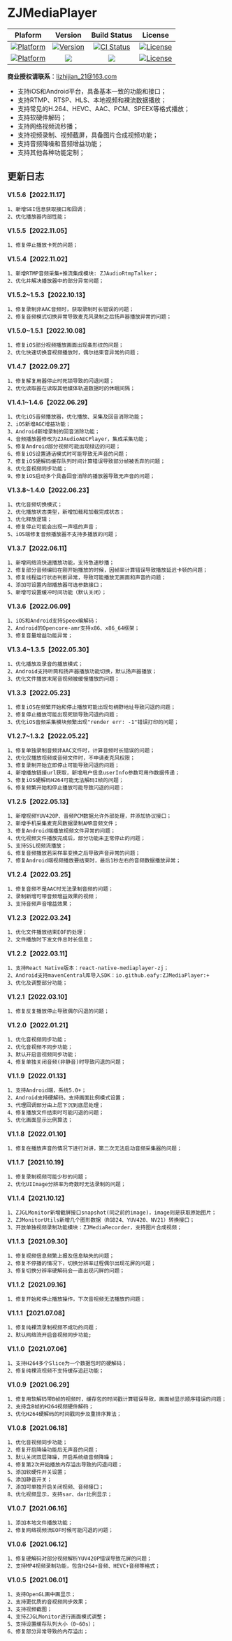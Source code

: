 # ZJMediaPlayer

| Plaform | Version | Build Status | License |
| :-----: | :----------: | :-----: | :-----: |
|   [![Platform](https://img.shields.io/cocoapods/p/ZJMediaPlayer.svg?style=flat)](https://cocoapods.org/pods/ZJMediaPlayer)    |    [![Version](https://img.shields.io/cocoapods/v/ZJMediaPlayer.svg?style=flat)](https://cocoapods.org/pods/ZJMediaPlayer)         |    [![CI Status](https://img.shields.io/travis/Eafy/ZJMediaPlayer.svg?style=flat)](https://travis-ci.org/Eafy/ZJMediaPlayer)      |  [![License](https://img.shields.io/cocoapods/l/ZJMediaPlayer.svg?style=flat)](https://cocoapods.org/pods/ZJMediaPlayer)     | 
| [![Platform](https://img.shields.io/badge/platform-Android-lightgrey.svg)](https://img.shields.io/badge/platform-Android-lightgrey.svg) |  <a href='https://search.maven.org/search?q=g:io.github.eafy%20AND%20a:ZJMediaPlayer'><img src='https://img.shields.io/maven-central/v/io.github.eafy/ZJMediaPlayer.svg'></a>     |     <a href='https://travis-ci.org/Eafy/ZJMediaPlayer/builds'><img src='https://api.travis-ci.org/Eafy/ZJMediaPlayer.svg'></a>     |   [![License](https://img.shields.io/cocoapods/l/ZJMediaPlayer.svg?style=flat)](https://cocoapods.org/pods/ZJMediaPlayer)      |


**商业授权请联系**：lizhijian_21@163.com

- 支持iOS和Android平台，具备基本一致的功能和接口；
- 支持RTMP、RTSP、HLS、本地视频和裸流数据播放；
- 支持常见的H.264、HEVC、AAC、PCM、SPEEX等格式播放；
- 支持软硬件解码；
- 支持网络视频流秒播；
- 支持视频录制、视频截屏，具备图片合成视频功能；
- 支持音频降噪和音频增益功能；
- 支持其他各种功能定制；


## 更新日志

**V1.5.6【2022.11.17】**
```
1、新增SEI信息获取接口和回调；
2、优化播放器内部性能；
```

**V1.5.5【2022.11.05】**
```
1、修复停止播放卡死的问题；
```

**V1.5.4【2022.11.02】**
```
1、新增RTMP音频采集+推流集成模块: ZJAudioRtmpTalker；
2、优化并解决播放器中的部分异常问题；
```

**V1.5.2~1.5.3【2022.10.13】**
```
1、修复录制非AAC音频时，获取录制时长错误的问题；
2、修复音频模式切换异常导致麦克风录制之后扬声器播放异常的问题；
```

**V1.5.0~1.5.1【2022.10.08】**
```
1、修复iOS部分视频播放画面出现条形纹的问题；
2、优化快速切换音视频播放时，偶尔结束音异常的问题；
```

**V1.4.7【2022.09.27】**
```
1、修复解复用器停止时死锁导致的闪退问题；
2、优化读取器在读取其他媒体轨道数据时的休眠间隔；
```

**V1.4.1~1.4.6【2022.06.29】**
```
1、优化iOS音频播放器，优化播放、采集及回音消除功能；
2、iOS新增AGC增益功能；
3、Android新增录制的回音消除功能；
4、音频播放器修改为ZJAudioAECPlayer，集成采集功能；
5、修复Android部分视频可能出现绿边的问题；
6、修复iOS设置通话模式时可能导致无声音的问题；
7、修复iOS硬解码缓存队列时间计算错误导致部分帧被丢弃的问题；
8、优化音视频同步功能；
9、修复iOS启动多个具备回音消除的播放器导致无声音的问题；
```

**V1.3.8~1.4.0【2022.06.23】**
```
1、优化音频切换模式；
2、优化播放状态类型，新增加载和加载完成状态；
3、优化释放逻辑；
4、修复停止可能会出现一声嗞的声音；
5、iOS端修复音频播放器不支持多播放的问题；
```

**V1.3.7【2022.06.11】**

```
1、新增网络流快速播放功能，支持急速秒播；
2、修复部分音频编码在刚开始播放的时候，因帧率计算错误导致播放延迟卡顿的问题；
3、修复线程运行状态判断异常，导致可能播放无画面和声音的问题；
4、添加可设置内部播放器可选参数接口；
5、新增可设置缓冲时间功能（默认关闭）；
```

**V1.3.6【2022.06.09】**

```
1、iOS和Android支持Speex编解码；
2、Android的Opencore-amr支持x86、x86_64框架；
3、修复音量增益功能异常；
```

**V1.3.4~1.3.5【2022.05.30】**

```
1、优化播放及录音的播放模式；
2、Android支持听筒和扬声器播放功能切换，默认扬声器播放；
3、优化文件播放末尾音视频被缓慢播放的问题；
```

**V1.3.3【2022.05.23】**

```
1、修复iOS在频繁开始和停止播放可能出现句柄野地址导致闪退的问题；
2、修复停止播放可能出现死锁导致闪退的问题；
3、优化iOS音频采集模块频繁出现"render err: -1"错误打印的问题；
```

**V1.2.7~1.3.2【2022.05.22】**

```
1、修复单独录制音频非AAC文件时，计算音频时长错误的问题；
2、优化仅播放视频或音频文件时，不申请麦克风权限；
3、修复录制开始立即停止可能导致闪退的问题；
4、新增播放链接url获取，新增用户信息userInfo参数可用作数据传递；
5、修复iOS硬解码H264可能无法解码I帧的问题；
6、修复频繁开始和停止播放可能导致闪退的问题；
```

**V1.2.5【2022.05.13】**

```
1、新增视频YUV420P、音频PCM数据允许外部处理，并添加协议接口；
2、新增手机采集麦克风数据录制AMR音频文件；
3、修复Android端播放视频文件异常的问题；
4、优化视频文件播放完成后，部分功能未正常停止的问题；
5、支持SSL视频流播放；
6、修复音频播放若采样率变换之后导致声音异常的问题；
7、修复Android端视频播放要结束时，最后1秒左右的音频数据播放异常；
```

**V1.2.4【2022.03.25】**

```
1、修复音频不是AAC时无法录制音频的问题；
2、录制新增可带音频增益效果的视频；
3、支持音频声音增益效果；
```

**V1.2.3【2022.03.24】**

```
1、优化文件播放结束EOF的处理；
2、文件播放时下发文件总时长信息；
```

**V1.2.2【2022.03.11】**

```
1、支持React Native版本：react-native-mediaplayer-zj；
2、Android支持mavenCentral库导入SDK：io.github.eafy:ZJMediaPlayer:+
3、优化及调整部分功能；
```

**V1.2.1【2022.03.10】**

```
1、修复反复播放停止导致偶尔闪退的问题；
```

**V1.2.0【2022.01.21】**

```
1、优化音视频同步功能；
2、优化音视频不同步功能；
3、默认开启音视频同步功能；
4、修复单独关闭音频(非静音)时导致闪退的问题；
```

**V1.1.9【2022.01.13】**

```
1、支持Android端，系统5.0+；
2、Android支持硬解码，支持画面比例模式设置；
3、代理回调部分由上层下沉到底层处理；
4、修复播放文件结束时可能闪退的问题；
5、优化画面显示比例算法；
```

**V1.1.8【2022.01.10】**

```
1、修复在播放声音的情况下进行对讲，第二次无法启动音频采集器的问题；
```

**V1.1.7【2021.10.19】**

```
1、修复录制视频可能少秒的问题；
2、优化UIImage分辨率为奇数时无法录制的问题；
```

**V1.1.4【2021.10.12】**

```
1、ZJGLMonitor新增截屏接口snapshot(同之前的image)，image则是获取原始图片；
2、ZJMonitorUtils新增几个图形数据（RGB24、YUV420、NV21）转换接口；
3、开放单独视频录制功能模块：ZJMediaRecorder，支持图片合成视频；
```

**V1.1.3【2021.09.30】**

```
1、修复视频信息频繁上报及信息缺失的问题；
2、修复不停播的情况下，切换分辨率过程偶尔出现花屏的问题；
3、修复切换分辨率硬解码会一直出现闪屏的问题；
```

**V1.1.2【2021.09.16】**

```
1、修复开始和停止播放操作，下次音视频无法播放的问题；
```

**V1.1.1【2021.07.08】**

```
1、修复纯裸流录制视频不成功的问题；
2、默认网络流开启音视频同步功能;
```

**V1.1.0【2021.07.06】**

```
1、支持H264多个Slice为一个数据包时的硬解码；
2、修复纯裸流视频不支持缓存追赶功能；
```

**V1.0.9【2021.06.29】**

```
1、修复用软解码带B帧的视频时，缓存包的时间戳计算错误导致，画面帧显示顺序错误的问题；
2、支持含B帧的H264视频硬件解码；
3、优化H264硬解码的时间戳同步及重排序算法；
```

**V1.0.8【2021.06.18】**

```
1、优化音视频同步功能；
2、修复开启降噪功能后无声音的问题；
3、默认关闭双层降噪，开启系统级音频降噪；
4、修复第2次开始播放内存溢出导致的闪退问题；
5、添加软硬件开关设置；
6、添加静音开关；
7、添加可单独开启关闭视频、音频接口；
8、优化视频显示，支持sar、dar比例显示；
```

**V1.0.7【2021.06.16】**

```
1、添加本地文件播放功能；
2、修复网络视频流EOF时候可能闪退的问题；
```

**V1.0.6【2021.06.12】**

```
1、修复硬解码对部分视频解析YUV420P错误导致花屏的问题；
2、支持MP4视频录制功能，包含H264+音频、HEVC+音频等格式；
```

**V1.0.5【2021.06.01】**

```
1、支持OpenGL画中画显示；
2、支持更优质的音视频同步效果；
3、支持视频截图；
4、支持ZJGLMonitor进行画面模式调整；
5、支持设置缓存队列大小（0~60s）；
6、修复部分异常导致的内存溢出；
```

